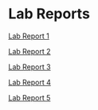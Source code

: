 Lab Reports
============

[Lab Report 1](https://kwon-23.github.io/cse15l-lab-reports/lab-report-1-week-0.html)


[Lab Report 2](https://kwon-23.github.io/cse15l-lab-reports/lab-report-2-week-1.html)


[Lab Report 3](https://kwon-23.github.io/cse15l-lab-reports/lab-report-3-week-3.html)


[Lab Report 4](https://kwon-23.github.io/cse15l-lab-reports/lab-report-4-week-5.html)


[Lab Report 5](https://kwon-23.github.io/cse15l-lab-reports/lab-report-5-week-7.html)
